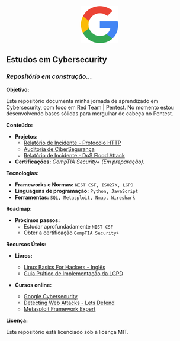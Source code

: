 <center><img src="src\data\google-37.png" width="100" height="100" alt="Logo da minha empresa"></center>

## Estudos em Cybersecurity ️
### *Repositório em construção...*

**Objetivo:**

Este repositório documenta minha jornada de aprendizado em Cybersecurity, com foco em Red Team | Pentest. No momento estou desenvolvendo bases sólidas para mergulhar de cabeça no Pentest.

**Conteúdo:**

* **Projetos:**
    * [Relatório de Incidente - Protocolo HTTP](https://github.com/PedroLaraa/CyberSec-Google/tree/main/src/Connect_and_Protect-Networks_and_Network_Security)
    * [Auditoria de CiberSegurança](https://github.com/PedroLaraa/CyberSec-Google/tree/main/src/Play_It_Safe-Manage_Security_Risks)
    * [Relatório de Incidente - DoS Flood Attack](https://github.com/PedroLaraa/CyberSec-Google/tree/main/src/Play_It_Safe-Manage_Security_Risks)
* **Certificações:** *CompTIA Security+ (Em preparação)*.

**Tecnologias:**

* **Frameworks e Normas:** `NIST CSF, ISO27K, LGPD`
* **Linguagens de programação:** `Python, JavaScript`
* **Ferramentas:** `SQL, Metasploit, Nmap, Wireshark`

**Roadmap:**

* **Próximos passos:**
    * Estudar aprofundadamente `NIST CSF`
    * Obter a certificação `CompTIA Security+`

**Recursos Úteis:**

* **Livros:**
  * [Linux Basics For Hackers - Inglês](https://www.amazon.com.br/Linux-Basics-Hackers-Networking-Scripting/dp/1593278551)
  * [Guia Prático de Implementação da LGPD](https://danieldonda.com/livro-lgpd-guia-pratico-de-implementacao-da-lei/)
  
* **Cursos online:**
  * [Google Cybersecurity](https://www.coursera.org/professional-certificates/google-cybersecurity)
  * [Detecting Web Attacks - Lets Defend](https://app.letsdefend.io/training/lessons/web-attacks-101)
  * [Metasploit Framework Expert](https://academy.hackershive.io/cursos/metasploit-framework-expert-13prsw/)

**Licença:**

Este repositório está licenciado sob a licença MIT.
